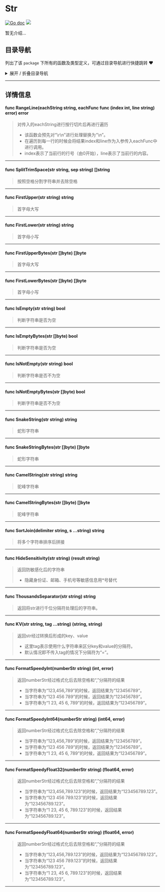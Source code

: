 # Str

[![Go doc](https://img.shields.io/badge/go.dev-reference-brightgreen?logo=go&logoColor=white&style=flat)](https://pkg.go.dev/github.com/kercylan98/minotaur)
![](https://img.shields.io/badge/Email-kercylan@gmail.com-green.svg?style=flat)

暂无介绍...


## 目录导航
列出了该 `package` 下所有的函数及类型定义，可通过目录导航进行快捷跳转 ❤️
<details>
<summary>展开 / 折叠目录导航</summary>


> 包级函数定义

|函数名称|描述
|:--|:--
|[RangeLine](#RangeLine)|对传入的eachString进行按行切片后再进行遍历
|[SplitTrimSpace](#SplitTrimSpace)|按照空格分割字符串并去除空格
|[FirstUpper](#FirstUpper)|首字母大写
|[FirstLower](#FirstLower)|首字母小写
|[FirstUpperBytes](#FirstUpperBytes)|首字母大写
|[FirstLowerBytes](#FirstLowerBytes)|首字母小写
|[IsEmpty](#IsEmpty)|判断字符串是否为空
|[IsEmptyBytes](#IsEmptyBytes)|判断字符串是否为空
|[IsNotEmpty](#IsNotEmpty)|判断字符串是否不为空
|[IsNotEmptyBytes](#IsNotEmptyBytes)|判断字符串是否不为空
|[SnakeString](#SnakeString)|蛇形字符串
|[SnakeStringBytes](#SnakeStringBytes)|蛇形字符串
|[CamelString](#CamelString)|驼峰字符串
|[CamelStringBytes](#CamelStringBytes)|驼峰字符串
|[SortJoin](#SortJoin)|将多个字符串排序后拼接
|[HideSensitivity](#HideSensitivity)|返回防敏感化后的字符串
|[ThousandsSeparator](#ThousandsSeparator)|返回将str进行千位分隔符处理后的字符串。
|[KV](#KV)|返回str经过转换后形成的key、value
|[FormatSpeedyInt](#FormatSpeedyInt)|返回numberStr经过格式化后去除空格和“,”分隔符的结果
|[FormatSpeedyInt64](#FormatSpeedyInt64)|返回numberStr经过格式化后去除空格和“,”分隔符的结果
|[FormatSpeedyFloat32](#FormatSpeedyFloat32)|返回numberStr经过格式化后去除空格和“,”分隔符的结果
|[FormatSpeedyFloat64](#FormatSpeedyFloat64)|返回numberStr经过格式化后去除空格和“,”分隔符的结果



</details>


***
## 详情信息
#### func RangeLine(eachString string, eachFunc func (index int, line string)  error) error
<span id="RangeLine"></span>
> 对传入的eachString进行按行切片后再进行遍历
>   - 该函数会预先对“\r\n”进行处理替换为“\n”。
>   - 在遍历到每一行的时候会将结果index和line作为入参传入eachFunc中进行调用。
>   - index表示了当前行的行号（由0开始），line表示了当前行的内容。

***
#### func SplitTrimSpace(str string, sep string) []string
<span id="SplitTrimSpace"></span>
> 按照空格分割字符串并去除空格

***
#### func FirstUpper(str string) string
<span id="FirstUpper"></span>
> 首字母大写

***
#### func FirstLower(str string) string
<span id="FirstLower"></span>
> 首字母小写

***
#### func FirstUpperBytes(str []byte) []byte
<span id="FirstUpperBytes"></span>
> 首字母大写

***
#### func FirstLowerBytes(str []byte) []byte
<span id="FirstLowerBytes"></span>
> 首字母小写

***
#### func IsEmpty(str string) bool
<span id="IsEmpty"></span>
> 判断字符串是否为空

***
#### func IsEmptyBytes(str []byte) bool
<span id="IsEmptyBytes"></span>
> 判断字符串是否为空

***
#### func IsNotEmpty(str string) bool
<span id="IsNotEmpty"></span>
> 判断字符串是否不为空

***
#### func IsNotEmptyBytes(str []byte) bool
<span id="IsNotEmptyBytes"></span>
> 判断字符串是否不为空

***
#### func SnakeString(str string) string
<span id="SnakeString"></span>
> 蛇形字符串

***
#### func SnakeStringBytes(str []byte) []byte
<span id="SnakeStringBytes"></span>
> 蛇形字符串

***
#### func CamelString(str string) string
<span id="CamelString"></span>
> 驼峰字符串

***
#### func CamelStringBytes(str []byte) []byte
<span id="CamelStringBytes"></span>
> 驼峰字符串

***
#### func SortJoin(delimiter string, s ...string) string
<span id="SortJoin"></span>
> 将多个字符串排序后拼接

***
#### func HideSensitivity(str string) (result string)
<span id="HideSensitivity"></span>
> 返回防敏感化后的字符串
>   - 隐藏身份证、邮箱、手机号等敏感信息用*号替代

***
#### func ThousandsSeparator(str string) string
<span id="ThousandsSeparator"></span>
> 返回将str进行千位分隔符处理后的字符串。

***
#### func KV(str string, tag ...string) (string,  string)
<span id="KV"></span>
> 返回str经过转换后形成的key、value
>   - 这里tag表示使用什么字符串来区分key和value的分隔符。
>   - 默认情况即不传入tag的情况下分隔符为“=”。

***
#### func FormatSpeedyInt(numberStr string) (int,  error)
<span id="FormatSpeedyInt"></span>
> 返回numberStr经过格式化后去除空格和“,”分隔符的结果
>   - 当字符串为“123,456,789”的时候，返回结果为“123456789”。
>   - 当字符串为“123 456 789”的时候，返回结果为“123456789”。
>   - 当字符串为“1 23, 45 6, 789”的时候，返回结果为“123456789”。

***
#### func FormatSpeedyInt64(numberStr string) (int64,  error)
<span id="FormatSpeedyInt64"></span>
> 返回numberStr经过格式化后去除空格和“,”分隔符的结果
>   - 当字符串为“123,456,789”的时候，返回结果为“123456789”。
>   - 当字符串为“123 456 789”的时候，返回结果为“123456789”。
>   - 当字符串为“1 23, 45 6, 789”的时候，返回结果为“123456789”。

***
#### func FormatSpeedyFloat32(numberStr string) (float64,  error)
<span id="FormatSpeedyFloat32"></span>
> 返回numberStr经过格式化后去除空格和“,”分隔符的结果
>   - 当字符串为“123,456,789.123”的时候，返回结果为“123456789.123”。
>   - 当字符串为“123 456 789.123”的时候，返回结果为“123456789.123”。
>   - 当字符串为“1 23, 45 6, 789.123”的时候，返回结果为“123456789.123”。

***
#### func FormatSpeedyFloat64(numberStr string) (float64,  error)
<span id="FormatSpeedyFloat64"></span>
> 返回numberStr经过格式化后去除空格和“,”分隔符的结果
>   - 当字符串为“123,456,789.123”的时候，返回结果为“123456789.123”。
>   - 当字符串为“123 456 789.123”的时候，返回结果为“123456789.123”。
>   - 当字符串为“1 23, 45 6, 789.123”的时候，返回结果为“123456789.123”。

***
